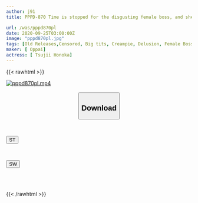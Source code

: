 ```yaml
---
author: j91
title: PPPD-870 Time is stopped for the disgusting female boss, and she is raped in the urinal while massaging her big tits. She screams with concentrated orgasm that floods her with pleasure while she is stopped! Milk splash! Creampie! Honoka Tsujii

url: /was/pppd870pl
date: 2020-09-25T03:00:00Z
image: "pppd870pl.jpg"
tags: [Old Releases,Censored, Big tits, Creampie, Delusion, Female Boss, Prank, Solowork, Time Stop]
maker: [ Oppai]
actress: [ Tsujii Honoka]
---
```



{{< rawhtml >}}

<div class="video" data-videoid="R4JaAmYdl4CLog">
    <a href="javascript:;">
        <img src="/was/pppd870pl/pppd870pl.jpg" width="WIDTH" height="HEIGHT" alt="pppd870pl.mp4" loading="lazy">
    </a>
</div>

<script type="text/javascript" src="https://j91.asia/asset/on-demand-st.js"></script>

<br>
  <link rel="stylesheet" href="https://j91.asia/asset/bs5.css">
  
  <center>
  <button class="btn btn-primary" type="button" data-bs-toggle="collapse" data-bs-target=".multi-collapse" aria-expanded="false" aria-controls="multiCollapseExample1 multiCollapseExample2"><h2>Download</h2></button></center>
</p>
<div class="row">
  <div class="col">
    <div class="collapse multi-collapse" id="multiCollapseExample1">
      <div class="card card-body">
	      	      <br>
<div class="buttons">  
<p><a href="https://streamtape.to/v/R4JaAmYdl4CLog" target="_blank"><button class="btn-hover color-3"><i class="fa fa-download"></i> ST</button></a></p></div>
    </div>
  </div>
</div>
  <div class="col">
    <div class="collapse multi-collapse" id="multiCollapseExample2">
      <div class="card card-body">
	      <br>
<div class="buttons">
<p><a href="https://asnwish.com/6cv5ls5qqp0m" target="_blank"><button class="btn-hover color-2"><i class="fa fa-download"></i> SW</button></a></p></div>
<br><br>
      </div>
    </div>
  </div>
</div>

{{< /rawhtml >}}
